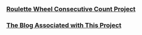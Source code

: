 

### [Roulette Wheel Consecutive Count Project](https://iarobinson.github.io/roulette-wheel-consecutive-count-project/)

### [The Blog Associated with This Project](https://ianrobinson.net/build-an-algorithm-processing-website/)
